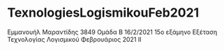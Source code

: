 # TexnologiesLogismikouFeb2021
Εμμανουήλ Μαραντίδης 3849 
Ομάδα Β
16/2/2021 15o εξάμηνο 
Εξέταση Τεχνολογίας Λογισμικού Φεβρουάριος 2021 ΙΙ 
